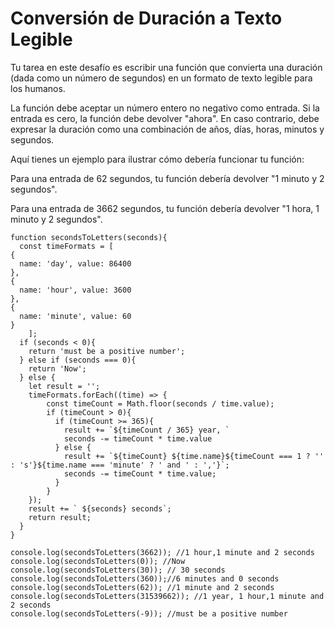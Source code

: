 # Conversión de Duración a Texto Legible

Tu tarea en este desafío es escribir una función que convierta una duración (dada como un número de segundos) en un formato de texto legible para los humanos.

La función debe aceptar un número entero no negativo como entrada. Si la entrada es cero, la función debe devolver "ahora". En caso contrario, debe expresar la duración como una combinación de años, días, horas, minutos y segundos.

Aquí tienes un ejemplo para ilustrar cómo debería funcionar tu función:

Para una entrada de 62 segundos, tu función debería devolver "1 minuto y 2 segundos".

Para una entrada de 3662 segundos, tu función debería devolver "1 hora, 1 minuto y 2 segundos".


```
function secondsToLetters(seconds){
  const timeFormats = [
{
  name: 'day', value: 86400
},
{
  name: 'hour', value: 3600
},
{
  name: 'minute', value: 60
}
    ];
  if (seconds < 0){
    return 'must be a positive number';
  } else if (seconds === 0){
    return 'Now';
  } else {
    let result = '';
    timeFormats.forEach((time) => {
        const timeCount = Math.floor(seconds / time.value);
        if (timeCount > 0){
          if (timeCount >= 365){
            result += `${timeCount / 365} year, `
            seconds -= timeCount * time.value
          } else {
            result += `${timeCount} ${time.name}${timeCount === 1 ? '' : 's'}${time.name === 'minute' ? ' and ' : ','}`;
            seconds -= timeCount * time.value;
          }
        }
    });
    result += ` ${seconds} seconds`;
    return result;
  }
}

console.log(secondsToLetters(3662)); //1 hour,1 minute and 2 seconds
console.log(secondsToLetters(0)); //Now
console.log(secondsToLetters(30)); // 30 seconds
console.log(secondsToLetters(360));//6 minutes and 0 seconds
console.log(secondsToLetters(62)); //1 minute and 2 seconds
console.log(secondsToLetters(31539662)); //1 year, 1 hour,1 minute and 2 seconds
console.log(secondsToLetters(-9)); //must be a positive number
```
